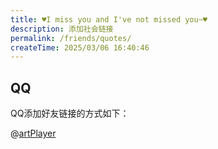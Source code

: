 ```yaml
---
title: ♥I miss you and I've not missed you~♥
description: 添加社会链接
permalink: /friends/quotes/
createTime: 2025/03/06 16:40:46
---
```


## QQ

QQ添加好友链接的方式如下：

@[artPlayer](https://cos.cqmu.online/docs/video/qq-share.mp4)
